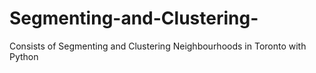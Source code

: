 # Segmenting-and-Clustering-
Consists of Segmenting and Clustering Neighbourhoods in Toronto with Python
